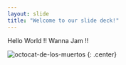 ```yaml
---
layout: slide
title: "Welcome to our slide deck!"
---
```


Hello World !! Wanna Jam !!

![octocat-de-los-muertos](https://octodex.github.com/images/octocat-de-los-muertos.jpg)
{: .center}
